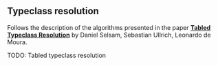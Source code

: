 ## Typeclass resolution

Follows the description of the algorithms presented in the paper [**Tabled Typeclass Resolution**](https://arxiv.org/abs/2001.04301) by Daniel Selsam, Sebastian Ullrich, Leonardo de Moura.

TODO: Tabled typeclass resolution
